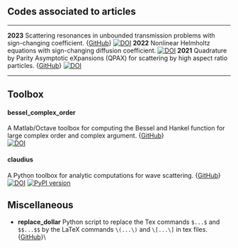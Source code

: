 ## Codes associated to articles

---------  ------------------------------------------------
__2023__   Scattering resonances in unbounded transmission problems with sign-changing coefficient. {[GitHub](https://github.com/zmoitier/Asymptotic_metacavity)}
           [![DOI](https://zenodo.org/badge/DOI/10.5281/zenodo.4716362.svg)](https://doi.org/10.5281/zenodo.4716362)
__2022__   Nonlinear Helmholtz equations with sign-changing diffusion coefficient.
           [![DOI](https://zenodo.org/badge/DOI/10.5281/zenodo.5724477.svg)](https://doi.org/10.5281/zenodo.5724477)
__2021__   Quadrature by Parity Asymptotic eXpansions (QPAX) for scattering by high aspect ratio particles. {[GitHub](https://github.com/zmoitier/Scattering_BIE_QPAX)}
           [![DOI](https://zenodo.org/badge/DOI/10.5281/zenodo.4692601.svg)](https://doi.org/10.5281/zenodo.4692601)
---------  ------------------------------------------------

## Toolbox

#### bessel\_complex\_order

A Matlab/Octave toolbox for computing the Bessel and Hankel function for
large complex order and complex argument.
{[GitHub](https://github.com/zmoitier/bessel_complex_order)}\
[![DOI](https://zenodo.org/badge/477078224.svg)](https://zenodo.org/badge/latestdoi/477078224)

#### claudius

A Python toolbox for analytic computations for wave scattering.
{[GitHub](https://github.com/zmoitier/claudius)}\
[![DOI](https://zenodo.org/badge/301460191.svg)](https://zenodo.org/badge/latestdoi/301460191)
[![PyPI
version](https://badge.fury.io/py/claudius.svg)](https://badge.fury.io/py/claudius)

## Miscellaneous

- __replace\_dollar__ Python script to replace the Tex commands `$...$`
and `$$...$$` by the LaTeX commands `\(...\)` and `\[...\]` in tex
files. {[GitHub](https://github.com/zmoitier/replace_dollar)}\
